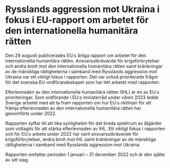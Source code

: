 # Rysslands aggression mot Ukraina i fokus i EU-rapport om arbetet för den internationella humanitära rätten

Den 29 augusti publicerades EU:s årliga rapport om arbetet för den internationella humanitära rätten. Ansvarsutkrävande för krigsförbrytelser och andra brott mot den internationella humanitära rätten samt kränkningar av de mänskliga rättigheterna i samband med Rysslands aggression mot Ukraina var ett viktigt fokus i rapporten. Det var också prioriterade frågor för det svenska EU-ordförandeskapet som har lett arbetet med rapporten.

Efterlevnaden av den internationella humanitära rätten (IHL) är en av EU:s prioriteringar. Som ordförande i EU:s ministerråd under våren 2023 ledde Sverige arbetet med att ta fram rapporten om hur EU:s riktlinjer för att främja efterlevnaden av den internationella humanitära rätten har genomförts under 2022.

Rapporten syftar till att öka synligheten för det breda spektrum av åtgärder som vidtagits för att stärka efterlevnaden av IHL. Ett viktigt fokus i rapporten och för EU:s arbete under 2022 har varit ansvarsutkrävande för krigsförbrytelser, andra brott mot IHL samt kränkningar av de mänskliga rättigheterna i samband med Rysslands aggression mot Ukraina.

Rapporten omfattar perioden 1 januari – 31 december 2022 och är den sjätte av sitt slag.
